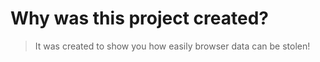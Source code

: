 # Why was this project created?
> It was created to show you how easily browser data can be stolen!
